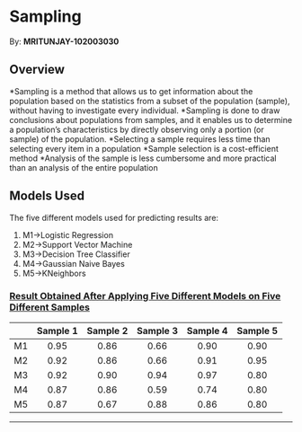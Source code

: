 # Sampling 
By: **MRITUNJAY-102003030**

## Overview
*Sampling is a method that allows us to get information about the population based on the statistics from a subset of the population (sample), without having to investigate every individual.
*Sampling is done to draw conclusions about populations from samples, and it enables us to determine a population’s characteristics by directly observing only a portion (or sample) of the population. 
  *Selecting a sample requires less time than selecting every item in a population
  *Sample selection is a cost-efficient method
  *Analysis of the sample is less cumbersome and more practical than an analysis of the entire population

## **Models Used**
The five different models used for predicting results are:
1. M1->Logistic Regression
2. M2->Support Vector Machine
3. M3->Decision Tree Classifier
4. M4->Gaussian Naive Bayes
5. M5->KNeighbors

### <u> Result Obtained After Applying Five Different Models on Five Different Samples </u>

  ||Sample 1|Sample 2|Sample 3|Sample 4|Sample 5|
  | :----: |:--------------------:|:------------:|:------------:|:---------------:|:---------------:|
  | M1 | 0.95 | 0.86 | 0.66 | 0.90 | 0.90 |
  | M2 | 0.92 | 0.86  | 0.66 | 0.91 | 0.95 |
  | M3 | 0.92 | 0.90 | 0.94 | 0.97 | 0.80 |
  | M4 | 0.87 | 0.86  | 0.59 | 0.74 | 0.80 | 
  | M5 | 0.87 | 0.67 | 0.88 | 0.86 | 0.80 | 
  
  - - - - - - - - - - - - - - - - - - - - - - - - - - - - - - - - - - - - - - - - - - - - - - - - - - - - - - - - - - - - - - - - - - - - - - - - - - - - - - -  - - - -
             
